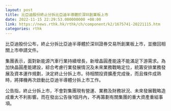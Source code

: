 ```yaml
---
layout: post
title: 比亞迪股份終止分拆比亞迪半導體於深圳創業板上市
date: 2022-11-15 22:29:53.000000000 +08:00
link: https://news.rthk.hk/rthk/ch/component/k2/1675741-20221115.htm
categories: rthk
---
```


比亞迪股份公布，終止分拆比亞迪半導體於深圳證券交易所創業板上市，並撤回相關上市申請文件。

集團表示，面對新能源汽車行業持續增長，新增晶圓產能遠不能滿足下游需求。為加快晶圓產能建設，綜合考慮行業發展情況及未來業務戰略定位，統籌安排業務發展及資本運作規劃，決定終止分拆上市。待相關投資擴產完成後，而且條件成熟時，將擇機再次啟動比亞迪半導體分拆上市工作。

公告指，終止分拆上市，不會對集團現有營運、業務及財務狀況、未來發展戰略造成重大不利影響。而在發出公告後1個月內，不再籌劃有關集團的重大資產重組事項。
